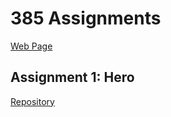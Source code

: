 # 385 Assignments

[Web Page](https://sagewalsh.github.io/385Assignments/docs/index.html)

## Assignment 1: Hero

[Repository](https://github.com/sagewalsh/385Assignments/tree/main/Assign1Hero)